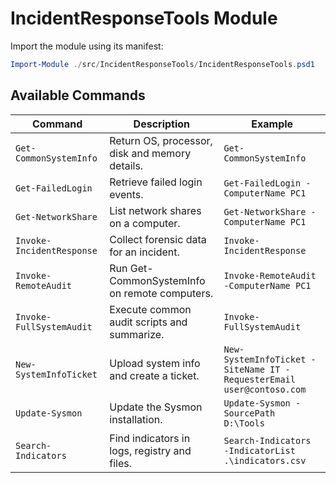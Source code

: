 # IncidentResponseTools Module

Import the module using its manifest:

```powershell
Import-Module ./src/IncidentResponseTools/IncidentResponseTools.psd1
```

## Available Commands

| Command | Description | Example |
|---------|-------------|---------|
| `Get-CommonSystemInfo` | Return OS, processor, disk and memory details. | `Get-CommonSystemInfo` |
| `Get-FailedLogin` | Retrieve failed login events. | `Get-FailedLogin -ComputerName PC1` |
| `Get-NetworkShare` | List network shares on a computer. | `Get-NetworkShare -ComputerName PC1` |
| `Invoke-IncidentResponse` | Collect forensic data for an incident. | `Invoke-IncidentResponse` |
| `Invoke-RemoteAudit` | Run Get-CommonSystemInfo on remote computers. | `Invoke-RemoteAudit -ComputerName PC1` |
| `Invoke-FullSystemAudit` | Execute common audit scripts and summarize. | `Invoke-FullSystemAudit` |
| `New-SystemInfoTicket` | Upload system info and create a ticket. | `New-SystemInfoTicket -SiteName IT -RequesterEmail user@contoso.com` |
| `Update-Sysmon` | Update the Sysmon installation. | `Update-Sysmon -SourcePath D:\Tools` |
| `Search-Indicators` | Find indicators in logs, registry and files. | `Search-Indicators -IndicatorList .\indicators.csv` |
